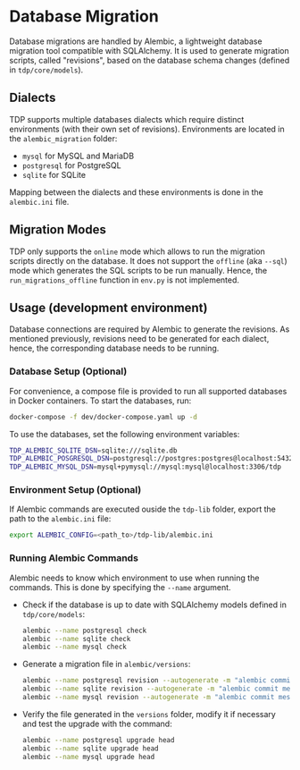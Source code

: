 # Database Migration

Database migrations are handled by Alembic, a lightweight database migration tool compatible with SQLAlchemy. It is used to generate migration scripts, called "revisions", based on the database schema changes (defined in `tdp/core/models`).

## Dialects

TDP supports multiple databases dialects which require distinct environments (with their own set of revisions). Environments are located in the `alembic_migration` folder:

- `mysql` for MySQL and MariaDB
- `postgresql` for PostgreSQL
- `sqlite` for SQLite

Mapping between the dialects and these environments is done in the `alembic.ini` file.

## Migration Modes

TDP only supports the `online` mode which allows to run the migration scripts directly on the database. It does not support the `offline` (aka `--sql`) mode which generates the SQL scripts to be run manually. Hence, the `run_migrations_offline` function in `env.py` is not implemented.

## Usage (development environment)

Database connections are required by Alembic to generate the revisions. As mentioned previously, revisions need to be generated for each dialect, hence, the corresponding database needs to be running.

### Database Setup (Optional)

For convenience, a compose file is provided to run all supported databases in Docker containers. To start the databases, run:

```sh
docker-compose -f dev/docker-compose.yaml up -d
```

To use the databases, set the following environment variables:

```sh
TDP_ALEMBIC_SQLITE_DSN=sqlite:///sqlite.db
TDP_ALEMBIC_POSGRESQL_DSN=postgresql://postgres:postgres@localhost:5432/tdp
TDP_ALEMBIC_MYSQL_DSN=mysql+pymysql://mysql:mysql@localhost:3306/tdp
```

### Environment Setup (Optional)

If Alembic commands are executed ouside the `tdp-lib` folder, export the path to the `alembic.ini` file:

```sh
export ALEMBIC_CONFIG=<path_to>/tdp-lib/alembic.ini
```

### Running Alembic Commands

Alembic needs to know which environment to use when running the commands. This is done by specifying the `--name` argument.

- Check if the database is up to date with SQLAlchemy models defined in `tdp/core/models`:

  ```sh
  alembic --name postgresql check
  alembic --name sqlite check
  alembic --name mysql check
  ```

- Generate a migration file in `alembic/versions`:

  ```sh
  alembic --name postgresql revision --autogenerate -m "alembic commit message"
  alembic --name sqlite revision --autogenerate -m "alembic commit message"
  alembic --name mysql revision --autogenerate -m "alembic commit message"
  ```

- Verify the file generated in the `versions` folder, modify it if necessary and test the upgrade with the command:

  ```sh
  alembic --name postgresql upgrade head
  alembic --name sqlite upgrade head
  alembic --name mysql upgrade head
  ```
